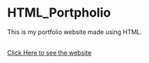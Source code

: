 # HTML_Portpholio
This is my portfolio website made using HTML.<br><br>

<a href="https://manishgihub.github.io/HTML_Portpholio/">Click Here to see the website</a>


